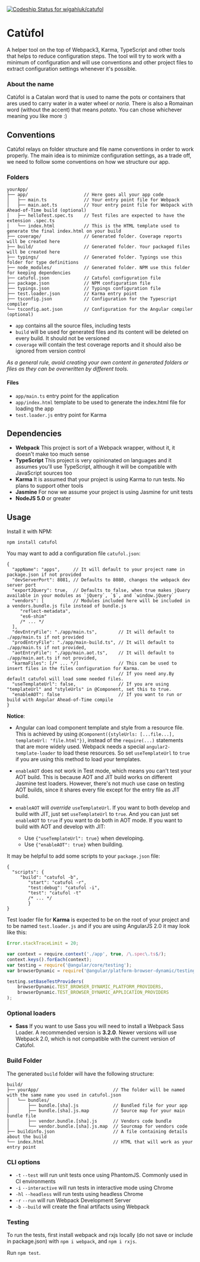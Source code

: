 [ ![Codeship Status for wigahluk/catufol](https://app.codeship.com/projects/a692f220-f6ce-0134-948f-3e14bfe21487/status?branch=master)](https://app.codeship.com/projects/210582)

Catùfol
=======

A helper tool on the top of Webpack3, Karma, TypeScript and other tools that helps to reduce configuration
steps. The tool will try to work with a minimum of configuration and will use conventions and other project files
to extract configuration settings whenever it's possible.

### About the name

Catùfol is a Catalan word that is used to name the pots or containers that ares used to carry water in a water wheel or
_noria_. There is also a Romainan word (without the accent) that means _potato_. You can chose whichever
meaning you like more :)

## Conventions

Catùfol relays on folder structure and file name conventions in order to work properly. The main idea is to minimize
configuration settings, as a trade off, we need to follow some conventions on how we structure our app.

### Folders

```
yourApp/
├── app/                     // Here goes all your app code
│   ├── main.ts              // Your entry point file for Webpack
│   ├── main.aot.ts          // Your entry point file for Webpack with Ahead-of-Time build (optional)
│   ├── helloTest.spec.ts    // Test files are expected to have the extension .spec.ts
│   └── index.html           // This is the HTML template used to generate the final index.html on your build
├── coverage/                // Generated folder. Coverage reports will be created here
├── build/                   // Generated folder. Your packaged files will be created here
├── typings/                 // Generated folder. Typings use this folder for type definitions
├── node_modules/            // Generated folder. NPM use this folder for keeping dependencies
├── catufol.json             // Catufol configuration file
├── package.json             // NPM configuration file
├── typings.json             // Typings configuration file
├── test.loader.json         // Karma entry point
├── tsconfig.json            // Configuration for the Typescript compiler
└── tsconfig.aot.json        // Configuration for the Angular compiler (optional)
```

* `app` contains all the source files, including tests
* `build` will be used for generated files and its content will be deleted on every build. It should not be versioned
* `coverage` will contain the test coverage reports and it should also be ignored from version control

_As a general rule, avoid creating your own content in generated folders or files as they can be overwritten by different
tools._

#### Files

* `app/main.ts` entry point for the application
* `app/index.html` template to be used to generate the index.html file for loading the app
* `test.loader.js` entry point for Karma 

## Dependencies

* __Webpack__ This project is sort of a Webpack wrapper, without it, it doesn't make too much sense
* __TypeScript__ This project is very opinionated on languages and it assumes you'll use TypeScript, although it will
be compatible with JavaScript sources too
* __Karma__ It is assumed that your project is using Karma to run tests. No plans to support other tools
* __Jasmine__ For now we assume your project is using Jasmine for unit tests
* __NodeJS 5.0__ or greater


## Usage

Install it with NPM:
```shell
npm install catufol
```
    
You may want to add a configuration file `catufol.json`:

```
{
  "appName": "apps",     // It will default to your project name in package.json if not provided
  "devServerPort": 8081, // Defaults to 8080, changes the webpack dev server port
  "exportJQuery": true,  // Defaults to false, when true makes jQuery available in your modules as `jQuery`, `$`, and `window.jQuery`
  "vendors": [           // Modules included here will be included in a vendors.bundle.js file instead of bundle.js
     "reflect-metadata",
     "es6-shim"
     /* ... */
  ],
  "devEntryFile": "./app/main.ts",        // It will default to ./app/main.ts if not provided
  "prodEntryFile": "./app/main-build.ts", // It will default to ./app/main.ts if not provided,
  "aotEntryFile": "./app/main.aot.ts",    // It will default to ./app/main.aot.ts if not provided,
  "karmaFiles": [/* ... */]               // This can be used to insert files in the files configuration for Karma.
                                          // If you need any.By default catufol will load some needed files.
  "useTemplateUrl": false,                // If you are using "templateUrl" and "styleUrls" in @Component, set this to true.
  "enableAOT": false                      // If you want to run or build with Angular Ahead-of-Time compile
}
```

**Notice**:

* Angular can load component template and style from a resource file. This is achieved by using 
`@Component({styleUrls: [...file...], templateUrl: "file.html"})`, instead of the `require(...)`
statements that are more widely used. Webpack needs a special `angular2-template-loader` to load
these resources. So set `useTemplateUrl` to `true` if you are using this method to load your templates.

* `enableAOT` does not work in Test mode, which means you can't test your AOT build. This is because 
AOT and JIT build works on different Jasmine test loaders. However, there's not much use case on 
testing AOT builds, since it shares every file except for the entry file as JIT build.
 
* `enableAOT` will _override_  `useTemplateUrl`. If you want to both develop and build with JIT, 
 just set `useTemplateUrl` to `true`. And you can just set `enableAOT` to `true` if you want to 
 do both in AOT mode. If you want to build with AOT and develop with JIT:
  * Use `{"useTemplateUrl": true}` when developing.
  * Use `{"enableAOT": true}` when building. 


It may be helpful to add some scripts to your `package.json` file:
```
{
  "scripts": {
     "build": "catufol -b",
        "start": "catufol -r",
        "test:debug": "catufol -i",
        "test": "catufol -t"
        /* ... */
        }
}

```

Test loader file for __Karma__ is expected to be on the root of your project and to be named `test.loader.js` and if
you are using AngularJS 2.0 it may look like this:

```javascript
Error.stackTraceLimit = 20;

var context = require.context('./app', true, /\.spec\.ts$/);
context.keys().forEach(context);
var testing = require('@angular/core/testing');
var browserDynamic = require('@angular/platform-browser-dynamic/testing');

testing.setBaseTestProviders(
    browserDynamic.TEST_BROWSER_DYNAMIC_PLATFORM_PROVIDERS,
    browserDynamic.TEST_BROWSER_DYNAMIC_APPLICATION_PROVIDERS
);
```

### Optional loaders

* **Sass** If you want to use Sass you will need to install a Webpack Sass Loader. A recommended version is **3.2.0**. Newer versions will use Webpack 2.0, which is not compatible with the current version of Catùfol.



### Build Folder

The generated `build` folder will have the following structure:

```
build/
├── yourApp/                            // The folder will be named with the same name you used in catufol.json
│   └── bundles/
│       ├── bundle.[sha].js             // Bundled file for your app
│       ├── bundle.[sha].js.map         // Source map for your main bundle file
│       ├── vendor.bundle.[sha].js      // Vendors code bundle
│       └── vendor.bundle.[sha].js.map  // Sourcmap for vendors code
├── buildinfo.json                      // A file containing details about the build
└── index.html                          // HTML that will work as your entry point
```

### CLI options

* `-t` `--test` will run unit tests once using PhantomJS. Commonly used in CI environments
* `-i` `--interactive` will run tests in interactive mode using Chrome
* `-hl` `--headless` will run tests using headless Chrome 
* `-r` `--run` will run Webpack Development Server
* `-b` `--build` will create the final artifacts using Webpack

### Testing

To run the tests, first install webpack and rxjs locally (do not save or include in package.json) with `npm i webpack`,
and `npm i rxjs`.

Run `npm test`.